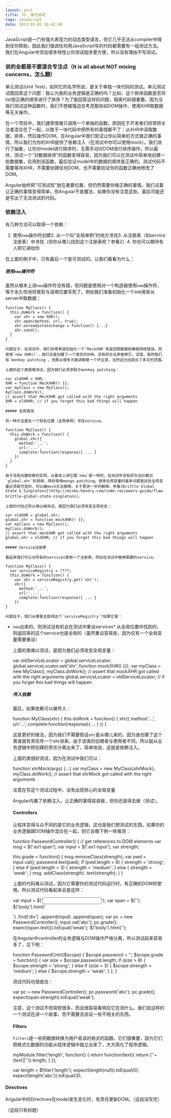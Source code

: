 ```yaml
---
layout: post
title: 33. 单元测试
tags: JavaScript
date: 2013-01-01 16:42:48
---
```


JavaScript是一门有强大表现力的动态类型语言，但它几乎无法从compiler中得到任何帮助。因此我们强调任何用JavaScript写的代码都需要有一组测试方法。我们在Angular中添加很多特性让你测试程序更方便，所以没有理由不写测试。

### 说的全都是不要混合专注点（It is all about NOT mixing concerns，怎么翻）

单元测试(Unit Test)，如同它的名字所说，是关于单独一块代码的测试。单元测试试图回答这个问题：我认为我的业务逻辑是正确的吗？比如，这个排序函数是否将list按正确的顺序进行了排序？为了能回答这样的问题，隔离代码很重要。因为当我们测试这种函数时，我们不想被强迫去考虑那些如DOM操作、使用XHR取数据等无关操作。

在一个项目中，我们通常很难只调用一个单独的函数。原因在于开发者们经常把关注者混合在了一起，以致于一块代码中把所有的事情都干了：从XHR中读取数据，排序，然后操作DOM。在Angular中我们尝试让你以简单的方式做正确的事情，所以我们为你的XHR提供了依赖注入（在测试中你可以使用mock）。我们进行了抽象，让你对model进行排序时，无需手动对DOM进行排序操作。所以最终，测试一个“对数据排序”的函数变得容易，因为我们可以在测试中简单地创建一些数据集，应用到该函数，最后验证model中的数据的顺序是正确的。测试代码不需要等待XHR，不需要创建任何DOM，也不需要验证你的函数正确地修改了DOM。

Angular始终把“可测试性”放在重要位置，但仍然需要你做正确的事情。我们试着让正确的事情变得简单，但Angular不是魔法，如果你没有注意这些，最后可能还是写出了无法测试的代码。

### 依赖注入

有几种方法可以取得一个依赖：

1.  使用`new`操作符创建2.  从一个叫“全局单例”的地方寻找3.  从注册表（如service注册表）中寻找（但你从哪儿找到这个注册表呢？参看2）4.  你也可以期待有人把它递给你

在上面的例子中，只有最后一个是可测试的。让我们看看为什么：

##### 使用`new`操作符

虽然从根本上讲`new`操作符没有错，但问题是使用对一个构造器使用`new`操作符，等于永久性地将类型与调用位置写死了。例如我们准备初始化一个`XHR`用来从server中取数据：

    function MyClass() {
      this.doWork = function() {
        var xhr = new XHR();
        xhr.open(method, url, true);
        xhr.onreadystatechange = function() {...}
        xhr.send();
      }
    }

    问题在于，在测试中，我们非常希望初始化一个`MockXHR`来返回假数据和模板网络错误。而使用`new XHR()`，我们总是创建了一个真实的XHR，没有好办法来替换它。没错，虽然我们有`monkey patching`，但那从很多方面讲都是一个坏主意，当然这已经超出了本文的范围。

    上面的这个类很难测试，因为我们必须求助于monkey patching：

    var oldXHR = XHR;
    XHR = function MockXHR() {};
    var myClass = new MyClass();
    myClass.doWork();
    // assert that MockXHR got called with the right arguments
    XHR = oldXHR; // if you forget this bad things will happen

    ##### 全局查找

    另一种方法是在一个知名位置（全局单例）寻找service。

    function MyClass() {
      this.doWork = function() {
        global.xhr({
          method:'...',
          url:'...',
          complete:function(response){ ... }
        })
      }
    }

    由于没有创建依赖的实例，从基本上讲它跟`new`是一样的，在测试中没有好办法拦截对`global.xhr`的调用，除非使用mongo patching。使用全局变量的基本问题是这些全局变量必须是可变的，可以被mock方法替换。关于更进一步的解释，参看[Brittle Global State & Singletons](http://misko.hevery.com/code-reviewers-guide/flaw-brittle-global-state-singletons)。

    上面的代码之所以难以被测试，是因为我们必须改变全局状态：

    var oldXHR = global.xhr;
    global.xhr = function mockXHR() {};
    var myClass = new MyClass();
    myClass.doWork();
    // assert that mockXHR got called with the right arguments
    global.xhr = oldXHR; // if you forget this bad things will happen

    ##### Service注册表

    看起来我们可以对所有的services使用一个注册表，然后在测试中替换需要的service。

    function MyClass() {
      var serviceRegistry = ????;
      this.doWork = function() {
        var xhr = serviceRegistry.get('xhr');
        xhr({
          method:'...',
          url:'...',
          complete:function(response){ ... }
        })
    }

    问题在于，我们从哪里去取得这个`serviceRegistry`?如果它是：

*   `new`出来的，则测试没有机会在测试中重设services*   从全局位置中找到的，则返回来的这个service也是全局的（虽然重设容易些，因为仅有一个全局变量需要重设）

    上面的类难以测试，是因为我们必须改变全局变量：

    var oldServiceLocator = global.serviceLocator;
    global.serviceLocator.set('xhr', function mockXHR() {});
    var myClass = new MyClass();
    myClass.doWork();
    // assert that mockXHR got called with the right arguments
    global.serviceLocator = oldServiceLocator; // if you forget this bad things will happen

    ##### 传入依赖

    最后，如果依赖可以被传入：

    function MyClass(xhr) {
      this.doWork = function() {
        xhr({
          method:'...',
          url:'...',
          complete:function(response){ ... }
        })
    }

    这是更好的做法，因为我们不需要假设`xhr`是从哪儿来的，因为谁创建了这个类谁就有责任传一个xhr进来。由于该类的创建者与使用者不同，所以就从业务逻辑中把创建的责任分离出来了，简单地说，这就是依赖注入。

    上面的类很好测试，因为在测试中我们可以：

    function xhrMock(args) {...}
    var myClass = new MyClass(xhrMock);
    myClass.doWork();
    // assert that xhrMock got called with the right arguments

    注意在写这个测试过程中，没有出现担心的全局变量

    Angular内置了依赖注入，让正确的事情容易做，但你还是得去做（测试）。

    #### Controllers

    让程序变得与众不同的是它的业务逻辑，这也是我们想测试的东西。如果你的业务逻辑跟DOM操作混合在一起，则它会像下例一样难测：

    function PasswordController() {
      // get references to DOM elements
      var msg = $('.ex1 span');
      var input = $('.ex1 input');
      var strength;

      this.grade = function() {
        msg.removeClass(strength);
        var pwd = input.val();
        password.text(pwd);
        if (pwd.length > 8) {
          strength = 'strong';
        } else if (pwd.length > 3) {
          strength = 'medium';
        } else {
          strength = 'weak';
        }
        msg
         .addClass(strength)
         .text(strength);
      }
    }

    上面的代码难以测试，因为它需要你的测试代码运行时，有正确的DOM供使用。所以测试代码看起来会是这样：

    var input = $('<input type="text"/>');
    var span = $('<span>');
    $('body').html('<div class="ex1">')
      .find('div')
        .append(input)
        .append(span);
    var pc = new PasswordController();
    input.val('abc');
    pc.grade();
    expect(span.text()).toEqual('weak');
    $('body').html('');

    在Angular中controller的业务逻辑与DOM操作严格分离，所以测试起来容易多了，见下例：

    function PasswordCntrl($scope) {
      $scope.password = '';
      $scope.grade = function() {
        var size = $scope.password.length;
        if (size > 8) {
          $scope.strength = 'strong';
        } else if (size > 3) {
          $scope.strength = 'medium';
        } else {
          $scope.strength = 'weak';
        }
      };
    }

    测试代码也很直白：

    var pc = new PasswordController();
    pc.password('abc');
    pc.grade();
    expect(span.strength).toEqual('weak');

    注意，这个测试不但简短很多，而且很容易看明白它在测什么。我们说这样的一个测试在讲一个故事，而不需要去验证一些不相关的东西。

    #### FIlters

    `Filters`是一些把数据转换为用户易读的格式的函数。它们很重要，因为它们把格式化数据的功能从程序逻辑中独立出来了，大大简化了程序逻辑。

    myModule.filter('length', function() {
      return function(text){
        return (''+(text||'')).length;
      }
    });

    var length = $filter('length');
    expect(length(null)).toEqual(0);
    expect(length('abc')).toEqual(3);

#### Directives

Angular中的Directives在model发生变化时，有责任更新DOM。（这段没写完）

（这段只有标题）
